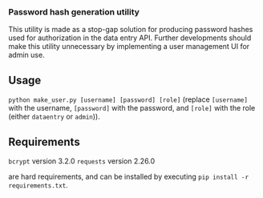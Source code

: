 ### Password hash generation utility

This utility is made as a stop-gap solution for producing password hashes used for authorization in the data entry API.
Further developments should make this utility unnecessary by implementing a user management UI for admin use.

## Usage

`python make_user.py [username] [password] [role]` (replace `[username]` with the username, `[password]` with the password, and `[role]` with the role (either `dataentry` or `admin`)).

## Requirements

`bcrypt` version 3.2.0
`requests` version 2.26.0

are hard requirements, and can be installed by executing `pip install -r requirements.txt`.